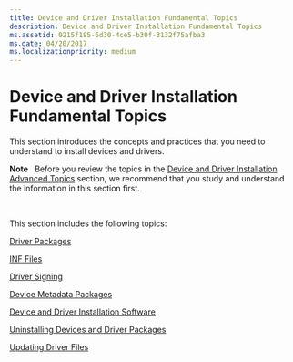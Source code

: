 ```yaml
---
title: Device and Driver Installation Fundamental Topics
description: Device and Driver Installation Fundamental Topics
ms.assetid: 0215f185-6d30-4ce5-b30f-3132f75afba3
ms.date: 04/20/2017
ms.localizationpriority: medium
---
```


# Device and Driver Installation Fundamental Topics


This section introduces the concepts and practices that you need to understand to install devices and drivers.

**Note**   Before you review the topics in the [Device and Driver Installation Advanced Topics](device-and-driver-installation-advanced-topics.md) section, we recommend that you study and understand the information in this section first.

 

This section includes the following topics:

[Driver Packages](driver-packages.md)

[INF Files](inf-files.md)

[Driver Signing](driver-signing.md)

[Device Metadata Packages](device-metadata-packages.md)

[Device and Driver Installation Software](device-and-driver-installation-software.md)

[Uninstalling Devices and Driver Packages](uninstalling-devices-and-driver-packages.md)

[Updating Driver Files](updating-driver-files.md)

 

 





